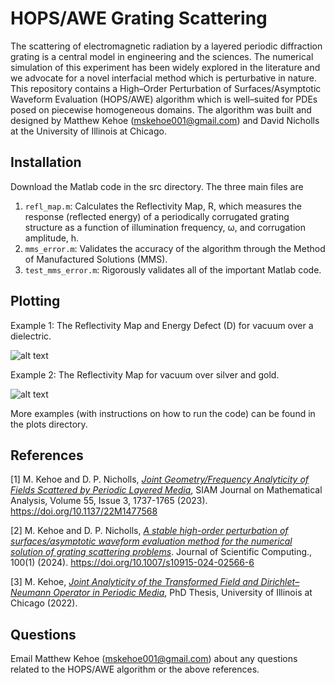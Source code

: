 # HOPS/AWE Grating Scattering
The scattering of electromagnetic radiation by a layered periodic diffraction grating is a central model in engineering and the sciences.  The
numerical simulation of this experiment has been widely explored in the literature and we advocate for a novel interfacial method which is perturbative in
nature. This repository contains a High–Order Perturbation of Surfaces/Asymptotic Waveform Evaluation (HOPS/AWE) algorithm which is well–suited for PDEs
posed on piecewise homogeneous domains. The algorithm was built and designed by Matthew Kehoe (mskehoe001@gmail.com) and David Nicholls at the University of Illinois at Chicago.

## Installation
Download the Matlab code in the src directory. The three main files are

1. `refl_map.m`: Calculates the Reflectivity Map, R, which measures the response (reflected energy) of a periodically corrugated grating structure as a
function of illumination frequency, ω, and corrugation amplitude, h.
2. `mms_error.m`: Validates the accuracy of the algorithm through the Method of Manufactured Solutions (MMS).
3. `test_mms_error.m`: Rigorously validates all of the important Matlab code.

## Plotting 

Example 1: The Reflectivity Map and Energy Defect (D) for vacuum over a dielectric.

![alt text](https://axion004.files.wordpress.com/2022/10/refl_map_vacuum_dielectric.png)

Example 2: The Reflectivity Map for vacuum over silver and gold.

![alt text](https://axion004.files.wordpress.com/2022/10/refl_map_vacuum_metals.png)

More examples (with instructions on how to run the code) can be found in the plots directory.

## References
 
[1]  M. Kehoe and D. P. Nicholls, [*Joint Geometry/Frequency Analyticity of Fields Scattered by Periodic Layered Media*](https://epubs.siam.org/doi/10.1137/22M1477568), SIAM Journal on Mathematical Analysis, Volume 55, Issue 3, 1737-1765 (2023). https://doi.org/10.1137/22M1477568

[2] M. Kehoe and D. P. Nicholls, [*A stable high-order perturbation of surfaces/asymptotic waveform evaluation method for the numerical solution of grating scattering problems*](https://link.springer.com/article/10.1007/s10915-024-02566-6). Journal of Scientific Computing., 100(1) (2024). https://doi.org/10.1007/s10915-024-02566-6

[3] M. Kehoe, [*Joint Analyticity of the Transformed Field and Dirichlet–Neumann Operator in Periodic Media*](https://matthewshawnkehoe.github.io/files/kehoe_thesis.pdf), PhD Thesis, University of Illinois at Chicago (2022).


## Questions

Email Matthew Kehoe (mskehoe001@gmail.com) about any questions related to the HOPS/AWE algorithm or the above references.
